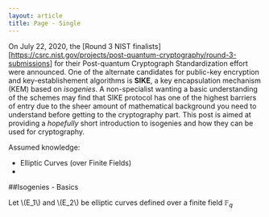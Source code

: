 ```yaml
---
layout: article
title: Page - Single
---
```


On July 22, 2020, the [Round 3 NIST finalists][https://csrc.nist.gov/projects/post-quantum-cryptography/round-3-submissions] for their Post-quantum Cryptograph Standardization effort were announced. One of the alternate candidates for public-key encryption and key-establishement algorithms is **SIKE**, a key encapsulation mechanism (KEM) based on *isogenies*. A non-specialist wanting a basic understanding of the schemes may find that SIKE protocol has one of the highest barriers of entry due to the sheer amount of mathematical background you need to understand before getting to the cryptography part. This post is aimed at providing a *hopefully* short introduction to isogenies and how they can be used for cryptography. 

Assumed knowledge:
* Elliptic Curves (over Finite Fields)
* 

##Isogenies - Basics

Let \\(E_1\\) and \\(E_2\\) be elliptic curves defined over a finite field $\mathbb{F}_q$




